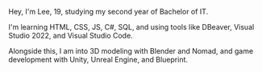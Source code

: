 Hey, I'm Lee, 19, studying my second year of Bachelor of IT. 	
	
I'm learning HTML, CSS, JS, C#, SQL, and using tools like DBeaver, Visual Studio 2022, and Visual Studio Code. 

Alongside this, I am into 3D modeling with Blender and Nomad, and game development with Unity, Unreal Engine, and Blueprint.
